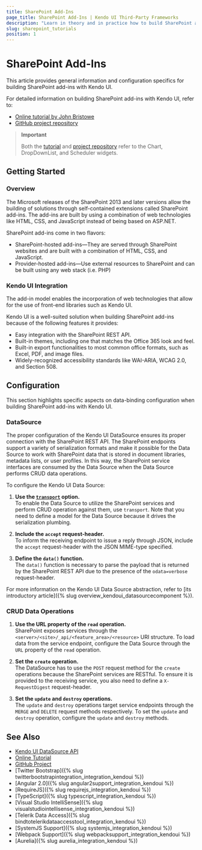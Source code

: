 ```yaml
---
title: SharePoint Add-Ins
page_title: SharePoint Add-Ins | Kendo UI Third-Party Frameworks
description: "Learn in theory and in practice how to build SharePoint add-ins with Kendo UI."
slug: sharepoint_tutorials
position: 1
---
```


# SharePoint Add-Ins

This article provides general information and configuration specifics for building SharePoint add-ins with Kendo UI.

For detailed information on building SharePoint add-ins with Kendo UI, refer to:
* [Online tutorial by John Bristowe](http://developer.telerik.com/featured/building-sharepoint-add-ins-with-kendo-ui/)
* [GitHub project repository](https://github.com/telerik/kendo-ui-sharepoint-2013-demo)

> **Important**
>
> Both the [tutorial](http://developer.telerik.com/featured/building-sharepoint-add-ins-with-kendo-ui/) and [project repository](https://github.com/telerik/kendo-ui-sharepoint-2013-demo) refer to the Chart, DropDownList, and Scheduler widgets.

## Getting Started

### Overview

The Microsoft releases of the SharePoint 2013 and later versions allow the building of solutions through self-contained extensions called SharePoint add-ins. The add-ins are built by using a combination of web technologies like HTML, CSS, and JavaScript instead of being based on ASP.NET.

SharePoint add-ins come in two flavors:
* SharePoint-hosted add-ins&mdash;They are served through SharePoint websites and are built with a combination of HTML, CSS, and JavaScript.
* Provider-hosted add-ins&mdash;Use external resources to SharePoint and can be built using any web stack (i.e. PHP)

### Kendo UI Integration

The add-in model enables the incorporation of web technologies that allow for the use of front-end libraries such as Kendo UI.

Kendo UI is a well-suited solution when building SharePoint add-ins because of the following features it provides:
* Easy integration with the SharePoint REST API.
* Built-in themes, including one that matches the Office 365 look and feel.
* Built-in export functionalities to most common office formats, such as Excel, PDF, and image files.
* Widely-recognized accessibility standards like WAI-ARIA, WCAG 2.0, and Section 508.  

## Configuration

This section highlights specific aspects on data-binding configuration when building SharePoint add-ins with Kendo UI.

### DataSource

The proper configuration of the Kendo UI DataSource ensures its proper connection with the SharePoint REST API. The SharePoint endpoints support a variety of serialization formats and make it possible for the Data Source to work with SharePoint data that is stored in document libraries, metadata lists, or user profiles. In this way, the SharePoint service interfaces are consumed by the Data Source when the Data Source performs CRUD data operations.

To configure the Kendo UI Data Source:

1. **Use the [`transport`](http://docs.telerik.com/kendo-ui/api/javascript/data/datasource#configuration-transport) option.**  
    To enable the Data Source to utilize the SharePoint services and perform CRUD operation against them, use `transport`. Note that you need to define a model for the Data Source because it drives the serialization plumbing.  

2. **Include the `accept` request-header.**   
    To inform the receiving endpoint to issue a reply through JSON, include the `accept` request-header with the JSON MIME-type specified.  

3. **Define the `data()` function.**  
    The `data()` function is necessary to parse the payload that is returned by the SharePoint REST API due to the presence of the `odata=verbose` request-header.  

For more information on the Kendo UI Data Source abstraction, refer to [its introductory article]({% slug overview_kendoui_datasourcecomponent %}).

### CRUD Data Operations

1. **Use the URL property of the `read` operation.**  
    SharePoint exposes services through the `<server>/<site>/_api/<feature_area>/<resource>` URI structure. To load data from the service endpoint, configure the Data Source through the `URL` property of the `read` operation.

2. **Set the `create` operation.**   
    The DataSource has to use the `POST` request method for the `create` operations because the SharePoint services are RESTful. To ensure it is provided to the receiving service, you also need to define a `X-RequestDigest` request-header.

3. **Set the `update` and `destroy` operations.**   
    The `update` and `destroy` operations target service endpoints through the `MERGE` and `DELETE` request methods respectively. To set the `update` and `destroy` operation, configure the `update` and `destroy` methods.

## See Also

* [Kendo UI DataSource API](/api/javascript/data/datasource.html)
* [Online Tutorial](http://developer.telerik.com/featured/building-sharepoint-add-ins-with-kendo-ui/)
* [GitHub Project](https://github.com/telerik/kendo-ui-sharepoint-2013-demo)
* [Twitter Bootstrap]({% slug twitterbootstrapintegration_integration_kendoui %})
* [Angular 2.0]({% slug angular2support_integration_kendoui %})
* [RequireJS]({% slug requirejs_integration_kendoui %})
* [TypeScript]({% slug typescript_integration_kendoui %})
* [Visual Studio IntelliSense]({% slug visualstudiointellisense_integration_kendoui %})
* [Telerik Data Access]({% slug bindtotelerikdataaccesstool_integration_kendoui %})
* [SystemJS Support]({% slug systemjs_integration_kendoui %})
* [Webpack Support]({% slug webpacksupport_integration_kendoui %})
* [Aurelia]({% slug aurelia_integration_kendoui %})

